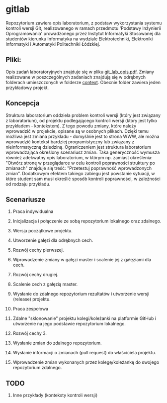 gitlab
============

Repozytorium zawiera opis laboratorium, z podstaw wykorzystania systemu kontroli wersji Git, realizowanego w ramach przedmotu 'Podstawy Inżynierii Oprogramowania' prowadzonego przez Instytut Informatyki Stosowanej dla studentów kierunku Informatyka na wydziale Elektrotechniki, Elektroniki Informatyki i Automatyki Politechniki Łódzkiej.

Pliki:
----------------
Opis zadań laboratoryjnych znajduje się w pliku [git_lab_opis.pdf](https://github.com/radamus/gitlab/blob/master/git_lab_opis.pdf?raw=true).
Zmiany realizowane w poszczególnych zadaniach znajdują się w odrębnych folderach umieszczonych w folderze [context](https://github.com/radamus/gitlab/tree/master/context). Obecnie folder zawiera jeden przykładowy projekt.

Koncepcja
-----------------
Struktura laboratorium oddziela problem kontroli wersji (który jest związany z laboratorium), od projektu podlegającego kontroli wersji (który jest tylko przykładem - kontekstem). Z tego powodu zmiany, które należy wprowadzić w projekcie, opisane są w osobnych plikach. Dzięki temu możliwa jest zmiana przykładu - domyślnie jest to strona WWW, ale można wprowadzić kontekst bardziej programistyczny lub związany z nieinformatyczną dziedziną. Ograniczeniem jest struktura laboratorium wprowadzająca określony scenariusz zmian.
Taka generyczność wymusza również adekwatny opis laboratorium, w którym np. zamiast określenia: "Otwórz stronę w przeglądarce w celu kontroli poprawności struktury po zmianach" znajduje się treść: "Przetestuj poprawność wprowadzonych zmian". Dodatkowym efektem takiego zabiegu jest powstanie sytuacji, w które student sam musi określić sposób kontroli poprawności, w zależności od rodzaju przykładu.


Scenariusze 
----------------
1. Praca indywidualna

  1. Inicjalizacja i połączenie ze sobą repozytorium lokalnego oraz zdalnego.
  2. Wersja początkowe projektu.
  3. Utworzenie gałęzi dla odrębnych cech.
  4. Rozwój cechy pierwszej.
  5. Wprowadzenie zmiany w gałęzi master i scalenie jej z gałęziami dla cech.
  6. Rozwój cechy drugiej.
  7. Scalenie cech z gałęzią master.
  8. Wysłanie do zdalnego repozytorium rezultatów i utworzenie wersji (release) projektu.

2. Praca zespołowa 

  1. Zdalne "sklonowanie" projektu kolegi/koleżanki na platformie GitHub i utworzenie na jego podstawie repozytorium lokalnego.
  2. Rozwój cechy 3.
  3. Wysłanie zmian do zdalnego repozytorium.
  4. Wysłanie informacji o zmianach (pull request) do właściciela projektu.
  5. Wprowadzenie zmian wykonanych przez kolegę/koleżankę do swojego repozytorium zdalnego.

TODO
--------------
1. Inne przykłady (konteksty kontroli wersji)
